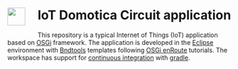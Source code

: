 <h1><img src="http://enroute.osgi.org/img/enroute-logo-64.png" witdh=40px style="float:left;margin: 0 1em 1em 0;width:40px">
IoT Domotica Circuit application</h1>

This repository is a typical Internet of Things (IoT) application based on [OSGi][1] framework. The application is developed in the [Eclipse][2] environment with [Bndtools][3] templates following [OSGi enRoute][4] tutorials. The workspace has support for [continuous integration][5] with [gradle][6].

[1]: http://osgi.org/
[2]: https://eclipse.org/
[3]: http://bndtools.org/
[4]: http://enroute.osgi.org/book/150-tutorials.html
[5]: http://enroute.osgi.org/tutorial_base/800-ci.html
[6]: https://www.gradle.org/

